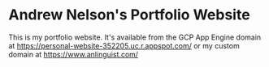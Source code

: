 # Andrew Nelson's Portfolio Website

This is my portfolio website. It's available from the GCP App Engine domain at https://personal-website-352205.uc.r.appspot.com/ or my custom domain at https://www.anlinguist.com/
